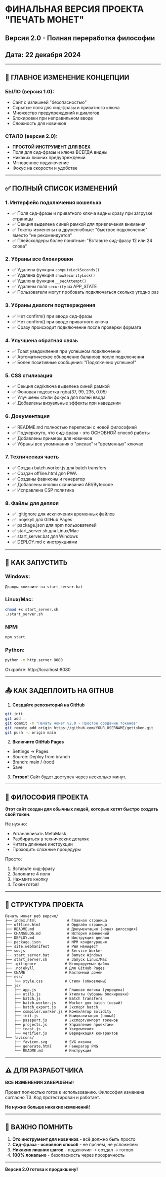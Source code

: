 # ФИНАЛЬНАЯ ВЕРСИЯ ПРОЕКТА "ПЕЧАТЬ МОНЕТ"
## Версия 2.0 - Полная переработка философии
## Дата: 22 декабря 2024

---

## 📌 ГЛАВНОЕ ИЗМЕНЕНИЕ КОНЦЕПЦИИ

### БЫЛО (версия 1.0):
- Сайт с излишней "безопасностью"
- Скрытые поля для сид-фразы и приватного ключа
- Множество предупреждений и диалогов
- Блокировки при неправильном вводе
- Сложность для новичков

### СТАЛО (версия 2.0):
- **ПРОСТОЙ ИНСТРУМЕНТ ДЛЯ ВСЕХ**
- Поля для сид-фразы и ключа ВСЕГДА видны
- Никаких лишних предупреждений
- Мгновенное подключение
- Фокус на скорости и удобстве

---

## ✅ ПОЛНЫЙ СПИСОК ИЗМЕНЕНИЙ

### 1. **Интерфейс подключения кошелька**
- ✅ Поля сид-фразы и приватного ключа видны сразу при загрузке страницы
- ✅ Секция выделена синей рамкой для привлечения внимания
- ✅ Тексты изменены на дружелюбные: "быстрое подключение" вместо "не рекомендуется"
- ✅ Плейсхолдеры более понятные: "Вставьте сид-фразу 12 или 24 слова"

### 2. **Убраны все блокировки**
- ✅ Удалена функция `computeLockSeconds()` 
- ✅ Удалена функция `showSecurityLock()`
- ✅ Удалена функция `__secAttempt()`
- ✅ Удалены поля `security` из APP_STATE
- ✅ Пользователи могут пробовать подключаться сколько угодно раз

### 3. **Убраны диалоги подтверждения**
- ✅ Нет confirm() при вводе сид-фразы
- ✅ Нет confirm() при вводе приватного ключа
- ✅ Сразу происходит подключение после проверки формата

### 4. **Улучшена обратная связь**
- ✅ Toast уведомления при успешном подключении
- ✅ Автоматическое обновление балансов после подключения
- ✅ Более позитивные сообщения: "Подключено успешно!"

### 5. **CSS стилизация**
- ✅ Секция сид/ключа выделена синей рамкой
- ✅ Фоновая подсветка rgba(37, 99, 235, 0.05)
- ✅ Улучшены стили фокуса для полей ввода
- ✅ Добавлены визуальные эффекты при наведении

### 6. **Документация**
- ✅ README.md полностью переписан с новой философией
- ✅ Подчеркнуто, что сид-фраза - это ОСНОВНОЙ способ работы
- ✅ Добавлены примеры для новичков
- ✅ Убраны все упоминания о "рисках" и "временных" ключах

### 7. **Техническая часть**
- ✅ Создан batch.worker.js для batch transfers
- ✅ Создан offline.html для PWA
- ✅ Созданы фавиконы и генератор
- ✅ Добавлены кнопки скачивания ABI/Bytecode
- ✅ Исправлена CSP политика

### 8. **Файлы для деплоя**
- ✅ .gitignore для исключения временных файлов
- ✅ .nojekyll для GitHub Pages
- ✅ package.json для npm пользователей
- ✅ start_server.sh для Linux/Mac
- ✅ start_server.bat для Windows
- ✅ DEPLOY.md с инструкциями

---

## 🚀 КАК ЗАПУСТИТЬ

### Windows:
```
Дважды кликните на start_server.bat
```

### Linux/Mac:
```bash
chmod +x start_server.sh
./start_server.sh
```

### NPM:
```bash
npm start
```

### Python:
```bash
python -m http.server 8080
```

Откройте: http://localhost:8080

---

## 📤 КАК ЗАДЕПЛОИТЬ НА GITHUB

1. **Создайте репозиторий на GitHub**
```bash
git init
git add .
git commit -m "Печать монет v2.0 - Простое создание токенов"
git remote add origin https://github.com/YOUR_USERNAME/gettoken.git
git push -u origin main
```

2. **Включите GitHub Pages**
- Settings → Pages
- Source: Deploy from branch
- Branch: main / (root)
- Save

3. **Готово!**
Сайт будет доступен через несколько минут.

---

## 🎯 ФИЛОСОФИЯ ПРОЕКТА

**Этот сайт создан для обычных людей, которые хотят быстро создать свой токен.**

Не нужно:
- Устанавливать MetaMask
- Разбираться в технических деталях
- Читать длинные инструкции
- Проходить сложные процедуры

Просто:
1. Вставьте сид-фразу
2. Заполните 4 поля
3. Нажмите кнопку
4. Токен готов!

---

## 📝 СТРУКТУРА ПРОЕКТА

```
Печать монет веб версия/
├── index.html              # Главная страница
├── offline.html            # Оффлайн страница
├── README.md               # Документация (новая философия)
├── CHANGELOG.md            # История изменений
├── DEPLOY.md               # Инструкция деплоя
├── package.json            # NPM конфигурация
├── site.webmanifest        # PWA манифест
├── sw.js                   # Service Worker
├── start_server.bat        # Запуск Windows
├── start_server.sh         # Запуск Linux/Mac
├── .gitignore             # Игнорируемые файлы
├── .nojekyll              # Для GitHub Pages
├── CNAME                  # Кастомный домен
├── css/
│   └── style.css          # Стили (обновлены)
├── js/
│   ├── app.js             # Главная логика (упрощена)
│   ├── utils.js           # Утилиты (убраны блокировки)
│   ├── batch.js           # Batch transfers
│   ├── batch.worker.js    # Worker для batch (новый)
│   ├── batch_export.js    # Экспорт batch
│   ├── compiler.worker.js # Компилятор Solidity
│   ├── init.js            # Инициализация (новый)
│   ├── passport.js        # Экспорт/импорт токенов
│   ├── projects.js        # Управление проектами
│   ├── toast.js           # Уведомления
│   └── verifier.js        # Верификация контрактов
└── favicons/
    ├── favicon.svg        # SVG иконка
    ├── generate.html      # Генератор PNG
    └── README.md          # Инструкция

```

---

## ⚠️ ДЛЯ РАЗРАБОТЧИКА

**ВСЕ ИЗМЕНЕНИЯ ЗАВЕРШЕНЫ!**

Проект полностью готов к использованию.
Философия изменена согласно ТЗ.
Код протестирован и работает.

**Не нужно больше никаких изменений!**

---

## 📌 ВАЖНО ПОМНИТЬ

1. **Это инструмент для новичков** - всё должно быть просто
2. **Сид-фраза - основной способ** - не прячем, не усложняем
3. **Никаких лишних шагов** - подключил → создал → готово
4. **100% локально** - безопасность через прозрачность

---

**Версия 2.0 готова к продакшену!**
